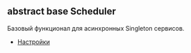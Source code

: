## abstract base Scheduler

Базовый функционал для асинхронных Singleton сервисов.
- [Настройки](https://github.com/badhitman/ScheduleServices/blob/master/Singleton/AbstractAsyncScheduler/BasicSingletonAsyncScheduler.cs#L19)